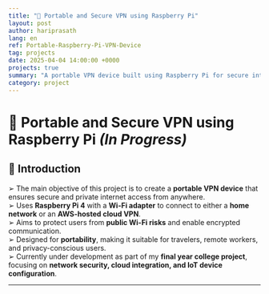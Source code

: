 ```yaml
---
title: "🔐 Portable and Secure VPN using Raspberry Pi"
layout: post
author: hariprasath
lang: en
ref: Portable-Raspberry-Pi-VPN-Device
tag: projects
date: 2025-04-04 14:00:00 +0000
projects: true
summary: "A portable VPN device built using Raspberry Pi for secure internet access and privacy."
category: project
---
```


# 🔐 Portable and Secure VPN using Raspberry Pi  *(In Progress)*

## 📌 Introduction

➢ The main objective of this project is to create a **portable VPN device** that ensures secure and private internet access from anywhere.  
➢ Uses **Raspberry Pi 4** with a **Wi-Fi adapter** to connect to either a **home network** or an **AWS-hosted cloud VPN**.  
➢ Aims to protect users from **public Wi-Fi risks** and enable encrypted communication.  
➢ Designed for **portability**, making it suitable for travelers, remote workers, and privacy-conscious users.  
➢ Currently under development as part of my **final year college project**, focusing on **network security, cloud integration, and IoT device configuration**.  

---
